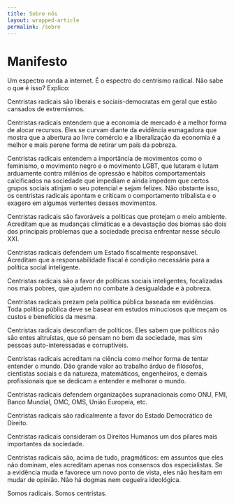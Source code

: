 ```yaml
---
title: Sobre nós
layout: wrapped-article
permalink: /sobre
---
```


<h1 class="title">Manifesto</h1>

Um espectro ronda a internet. É o espectro do centrismo radical. Não sabe o que é isso? Explico:

Centristas radicais são liberais e sociais-democratas em geral que estão cansados de extremismos.

Centristas radicais entendem que a economia de mercado é a melhor forma de alocar recursos. Eles se curvam diante da evidência esmagadora que mostra que a abertura ao livre comércio e a liberalização da economia é a melhor e mais perene forma de retirar um país da pobreza.

Centristas radicais entendem a importância de movimentos como o feminismo, o movimento negro e o movimento LGBT, que lutaram e lutam arduamente contra milênios de opressão e hábitos comportamentais calcificados na sociedade que impediam e ainda impedem que certos grupos sociais atinjam o seu potencial e sejam felizes. Não obstante isso, os centristas radicais apontam e criticam o comportamento tribalista e o exagero em algumas vertentes desses movimentos.

Centristas radicais são favoráveis a políticas que protejam o meio ambiente. Acreditam que as mudanças climáticas e a devastação dos biomas são dois dos principais problemas que a sociedade precisa enfrentar nesse século XXI.

Centristas radicais defendem um Estado fiscalmente responsável. Acreditam que a responsabilidade fiscal é condição necessária para a política social inteligente.

Centristas radicais são a favor de políticas sociais inteligentes, focalizadas nos mais pobres, que ajudem no combate à desigualdade e à pobreza.

Centristas radicais prezam pela política pública baseada em evidências. Toda política pública deve se basear em estudos minuciosos que meçam os custos e benefícios da mesma.

Centristas radicais desconfiam de políticos. Eles sabem que políticos não são entes altruístas, que só pensam no bem da sociedade, mas sim pessoas auto-interessadas e corruptíveis.

Centristas radicais acreditam na ciência como melhor forma de tentar entender o mundo. Dão grande valor ao trabalho árduo de filósofos, cientistas sociais e da natureza, matemáticos, engenheiros, e demais profissionais que se dedicam a entender e melhorar o mundo.

Centristas radicais defendem organizações supranacionais como ONU, FMI, Banco Mundial, OMC, OMS, União Europeia, etc.

Centristas radicais são radicalmente a favor do Estado Democrático de Direito.

Centristas radicais consideram os Direitos Humanos um dos pilares mais importantes da sociedade.

Centristas radicais são, acima de tudo, pragmáticos: em assuntos que eles não dominam, eles acreditam apenas nos consensos dos especialistas. Se a evidência muda e favorece um novo ponto de vista, eles não hesitam em mudar de opinião. Não há dogmas nem cegueira ideológica.

Somos radicais. Somos centristas.